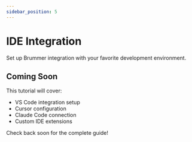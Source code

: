 ```yaml
---
sidebar_position: 5
---
```


# IDE Integration

Set up Brummer integration with your favorite development environment.

## Coming Soon

This tutorial will cover:
- VS Code integration setup
- Cursor configuration
- Claude Code connection
- Custom IDE extensions

Check back soon for the complete guide!